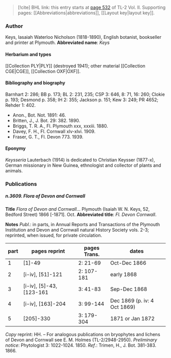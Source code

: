 > [!cite] BHL link: this entry starts at [page 532](https://www.biodiversitylibrary.org/page/33068774) of TL-2 Vol. II.
> Supporting pages: [[Abbreviations|abbreviations]], [[Layout key|layout key]].

### Author

Keys, Iasaiah Waterloo Nicholson (1818-1890), English botanist, bookseller and printer at Plymouth. 
**Abbreviated name**: *Keys*

#### Herbarium and types

[[Collection PLY|PLY]] (destroyed 1941); other material [[Collection CGE|CGE]], [[Collection OXF|OXF]].

#### Bibliography and biography

Barnhart 2: 286; BB p. 173; BL 2: 231, 235; CSP 3: 646, 8: 71, 16: 260; Clokie p. 193; Desmond p. 358; IH 2: 355; Jackson p. 151; Kew 3: 249; PR 4652; Rehder 1: 402.
- Anon., Bot. Not. 1891: 46.
- Britten, J., J. Bot. 29: 382. 1890.
- Briggs, T. R. A., Fl. Plymouth xxx, xxxiii. 1880.
- Davey, F. H., Fl. Cornwall xlv-xlvi. 1909.
- Fraser, G. T., Fl. Devon 773. 1939.

#### Eponymy

*Keysseria* Lauterbach (1914) is dedicated to Christian Keysser (1877-x), German missionary in New Guinea, ethnologist and collector of plants and animals.

### Publications

##### n.3609. Flora of Devon and Cornwall

**Title**
*Flora of Devon and Cornwall*... Plymouth (Isaiah W. N. Keys, 52, Bedford Street) 1866 \[-1871\]. Oct.
**Abbreviated title**: *Fl. Devon Cornwall*.

**Notes**
*Publ*.: in parts, in Annual Reports and Transactions of the Plymouth Institution and Devon and Cornwall natural History Society vols. 2-3; reprinted, when issued, for private circulation.

|part	|pages reprint	|pages Trans.	|dates|
|---	|---	|---	|---	|
|1	|\[1\]-49	|2: 21-69	|Oct-Dec 1866|
|2	|\[i-iv\], \[51\]-121	|2: 107-181	|early 1868|
|3	|\[i-iv\], \[5\]-43, \[123-161	|3: 41-83	|Sep-Dec 1868|
|4	|\[i-iv\], \[163\]-204	|3: 99-144	|Dec 1869 (p. iv: 4 Oct 1869)|
|5	|\[205\]-330	|3: 179-304	|1871 or Jan 1872|

*Copy* reprint: HH. – For analogous publications on bryophytes and lichens of Devon and Cornwall see E. M. Holmes (TL-2/2948-2950).
*Preliminary notice*: Phytologist 3: 1022-1024. 1850.
*Ref*.: Trimen, H., J. Bot. 381-383. 1866.

